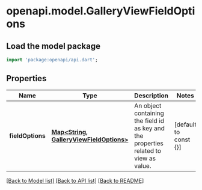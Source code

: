 # openapi.model.GalleryViewFieldOptions

## Load the model package
```dart
import 'package:openapi/api.dart';
```

## Properties
Name | Type | Description | Notes
------------ | ------------- | ------------- | -------------
**fieldOptions** | [**Map<String, GalleryViewFieldOptions>**](GalleryViewFieldOptions.md) | An object containing the field id as key and the properties related to view as value. | [default to const {}]

[[Back to Model list]](../README.md#documentation-for-models) [[Back to API list]](../README.md#documentation-for-api-endpoints) [[Back to README]](../README.md)


